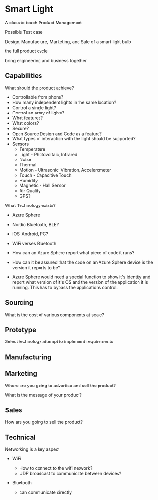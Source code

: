 # Smart Light

A class to teach Product Management

Possible Test case

Design, Manufacture, Marketing, and Sale of a smart light bulb

the full product cycle

bring engineering and business together


## Capabilities

What should the product achieve?

- Controllable from phone?
- How many independent lights in the same location?
- Control a single light?
- Control an array of lights?
- What features?
- What colors?
- Secure?
- Open Source Design and Code as a feature?
- What types of interaction with the light should be supported?
- Sensors
    - Temperature
    - Light - Photovoltaic, Infrared
    - Noise
    - Thermal
    - Motion - Ultrasonic, Vibration, Accelerometer
    - Touch - Capacitive Touch
    - Humidity
    - Magnetic - Hall Sensor
    - Air Quality
    - GPS?

What Technology exists?

- Azure Sphere
- Nordic Bluetooth, BLE?
- iOS, Android, PC?

- WiFi verses Bluetooth


- How can an Azure Sphere report what piece of code it runs?
- How can it be assured that the code on an Azure Sphere device is the version it reports to be?

- Azure Sphere would need a special function to show it's identity and report what version of it's OS and the version of the application it is running. This has to bypass the applications control.


## Sourcing

What is the cost of various components at scale?

## Prototype

Select technology attempt to implement requirements

## Manufacturing

## Marketing

Where are you going to advertise and sell the product?

What is the message of your product?

## Sales

How are you going to sell the product?


## Technical

Networking is a key aspect

- WiFi
    - How to connect to the wifi network?
    - UDP broadcast to communicate between devices?

- Bluetooth
    - can communicate directly